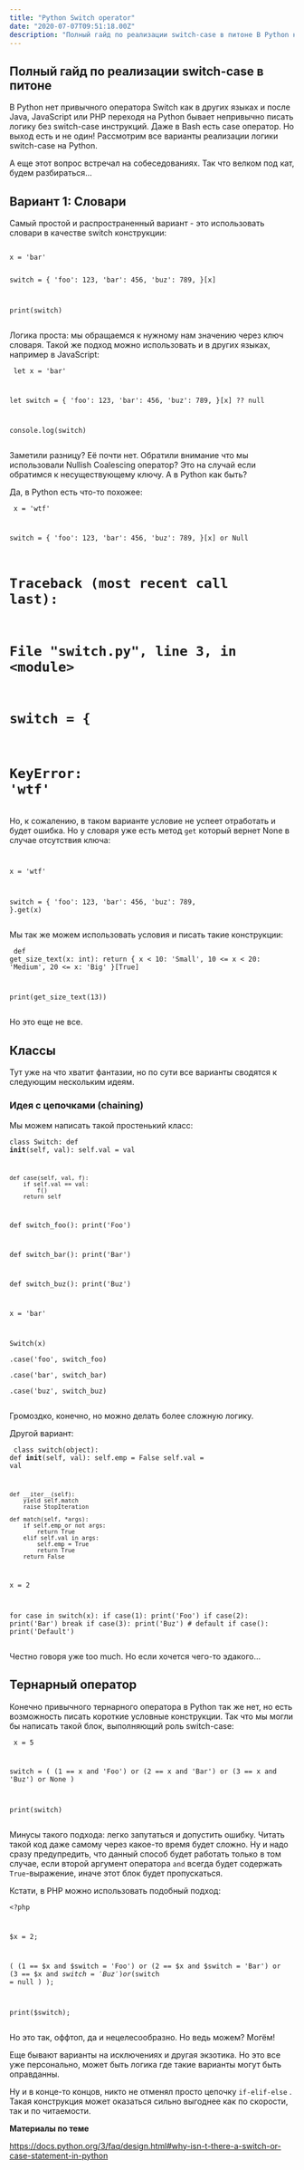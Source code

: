 ```yaml
---
title: "Python Switch operator"
date: "2020-07-07T09:51:18.00Z"
description: "Полный гайд по реализации switch-case в питоне В Python нет привычного оператора Switch как в других языках и после Java, JavaSc"
---
```


<h2 id="-switch-case-">Полный гайд по реализации switch-case в питоне</h2><p>В Python нет привычного оператора Switch как в других языках и после Java, JavaScript или PHP переходя на Python бывает непривычно писать логику без switch-case инструкций. Даже в Bash есть case оператор. Но выход есть и не один! Рассмотрим все варианты реализации логики switch-case на Python.</p><p>А еще этот вопрос встречал на собеседованиях. Так что велком под кат, будем разбираться...</p><h2 id="-1-">Вариант 1: Словари</h2><p>Самый простой и распространенный вариант - это использовать словари в качестве switch конструкции:</p><pre><code class="language-python">
x = 'bar'

switch = {
    'foo': 123,
    'bar': 456,
    'buz': 789,
}[x]

print(switch)</code></pre><p>Логика проста: мы обращаемся к нужному нам значению через ключ словаря. Такой же подход можно использовать и в других языках, например в JavaScript:</p><pre><code class="language-javascript">
let x = 'bar'

let switch = {
    'foo': 123,
    'bar': 456,
    'buz': 789,
}[x] ?? null

console.log(switch)</code></pre><p>Заметили разницу? Её почти нет. Обратили внимание что мы использовали Nullish Coalescing оператор? Это на случай если обратимся к несуществующему ключу. А в Python как быть?</p><p>Да, в Python есть что-то похожее:</p><pre><code class="language-python">
x = 'wtf'

switch = {
    'foo': 123,
    'bar': 456,
    'buz': 789,
}[x] or Null

# Traceback (most recent call last):
#   File "switch.py", line 3, in &lt;module&gt;
#     switch = {
# KeyError: 'wtf'</code></pre><p>Но, к сожалению, в таком варианте условие не успеет отработать и будет ошибка. Но у словаря уже есть метод <code>get</code> который вернет None в случае отсутствия ключа:</p><pre><code class="language-python">
x = 'wtf'

switch = {
     'foo': 123,
     'bar': 456,
     'buz': 789,
 }.get(x)</code></pre><p>Мы так же можем использовать условия и писать такие конструкции:</p><pre><code class="language-python">
def get_size_text(x: int):
    return {
        x &lt; 10: 'Small',
        10 &lt;= x &lt; 20: 'Medium',
        20 &lt;= x: 'Big'
    }[True]


print(get_size_text(13))
</code></pre><p>Но это еще не все.</p><h2 id="-">Классы</h2><p>Тут уже на что хватит фантазии, но по сути все варианты сводятся к следующим нескольким идеям.</p><h3 id="-chaining-">Идея с цепочками (chaining)</h3><p>Мы можем написать такой простенький класс:</p><pre><code class="language-python">class Switch:
    def __init__(self, val):
        self.val = val

    def case(self, val, f):
        if self.val == val:
            f()
        return self


def switch_foo():
    print('Foo')


def switch_bar():
    print('Bar')


def switch_buz():
    print('Buz')


x = 'bar'

Switch(x) \
    .case('foo', switch_foo) \
    .case('bar', switch_bar) \
    .case('buz', switch_buz)
</code></pre><p>Громоздко, конечно, но можно делать более сложную логику.</p><p>Другой вариант:</p><pre><code class="language-python">
class switch(object):
    def __init__(self, val):
        self.emp = False
        self.val = val

    def __iter__(self):
        yield self.match
        raise StopIteration

    def match(self, *args):
        if self.emp or not args:
            return True
        elif self.val in args:
            self.emp = True
            return True
        return False


x = 2

for case in switch(x):
    if case(1):
        print('Foo')
    if case(2):
        print('Bar')
        break
    if case(3):
        print('Buz')
    # default
    if case():
        print('Default')
</code></pre><p>Честно говоря уже too much. Но если хочется чего-то эдакого...</p><h2 id="--1">Тернарный оператор</h2><p>Конечно привычного тернарного оператора в Python так же нет, но есть возможность писать короткие условные конструкции. Так что мы могли бы написать такой блок, выполняющий роль switch-case:</p><pre><code class="language-python">
x = 5

switch = (
	(1 == x and 'Foo') or
	(2 == x and 'Bar') or
	(3 == x and 'Buz') or
	None
)

print(switch)</code></pre><p>Минусы такого подхода: легко запутаться и допустить ошибку. Читать такой код даже самому через какое-то время будет сложно. Ну и надо сразу предупредить, что данный способ будет работать только в том случае, если второй аргумент оператора <code>and</code> всегда будет содержать <code>True</code>-выражение, иначе этот блок будет пропускаться.</p><p>Кстати, в PHP можно использовать подобный подход:</p><pre><code class="language-php">&lt;?php

$x = 2;

(
    (1 == $x and $switch = 'Foo') or
    (2 == $x and $switch = 'Bar') or
    (3 == $x and $switch = 'Buz') or
    ($switch = null )
);

print($switch);</code></pre><p>Но это так, оффтоп, да и нецелесообразно. Но ведь можем? Могём!</p><p>Еще бывают варианты на исключениях и другая экзотика. Но это все уже персонально, может быть логика где такие варианты могут быть оправданны.</p><p>Ну и в конце-то концов, никто не отменял просто цепочку <code>if-elif-else</code> . Такая конструкция может оказаться сильно выгоднее как по скорости, так и по читаемости.</p><p><strong>Материалы по теме</strong></p><p><a href="https://docs.python.org/3/faq/design.html#why-isn-t-there-a-switch-or-case-statement-in-python">https://docs.python.org/3/faq/design.html#why-isn-t-there-a-switch-or-case-statement-in-python</a></p>

